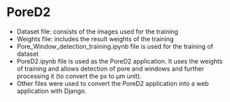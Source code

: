 # PoreD2

- Dataset file: consists of the images used for the training
- Weights file: includes the result weights of the training
- Pore_Window_detection_training.ipynb file is used for the training of dataset
- PoreD2.ipynb file is used as the PoreD2 application. It uses the weights of training and allows detection of pore and windows and further processing it (to convert the px to μm unit).
- Other files were used to convert the PoreD2 application into a web application with Django.
